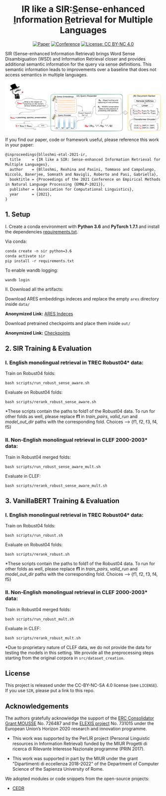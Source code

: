 <div align="center">    

# IR like a SIR:<u>S</u>ense-enhanced <u>I</u>nformation <u>R</u>etrieval for Multiple Languages

[![Paper](https://img.shields.io/badge/paper-EMNLP--Proceedings-brightgreen)](https://aclanthology.org/2021.emnlp-main.79/)
[![Conference](https://img.shields.io/badge/emnlp-EMNLP--2021-blue)](https://2021.emnlp.org/)
[![License: CC BY-NC 4.0](https://img.shields.io/badge/License-CC%20BY--NC%204.0-lightgrey.svg)](https://creativecommons.org/licenses/by-nc/4.0/)

</div>

SIR (Sense-enhanced Information Retrieval) brings Word Sense Disambiguation (WSD) and Information Retrieval closer and provides additional semantic information for the query via sense definitions. This semantic information leads to improvements over a baseline that does not access semantics in multiple languages.

![SIR Image](img/sir.png)

If you find our paper, code or framework useful, please reference this work in your paper:

```
@inproceedings{blloshmi-etal-2021-ir,
  title     = {IR like a SIR: Sense-enhanced Information Retrieval for Multiple Languages},
  author    = {Blloshmi, Rexhina and Pasini, Tommaso and Campolungo, Niccolò, Banerjee, Somnath and Navigli, Roberto and Pasi, Gabriella},
  booktitle = {Proceedings of the 2021 Conference on Empirical Methods in Natural Language Processing {EMNLP-2021}},
  publisher = {Association for Computational Linguistics},
  year      = {2021},
}
```

## 1. Setup 

I. Create a conda environment with **Python 3.6** and **PyTorch 1.7.1** and install the dependencies [requirements.txt](requirements.txt).

Via conda:

    conda create -n sir python=3.6
    conda activate sir
    pip install -r requirements.txt

To enable wandb logging: 

    wandb login

II. Download all the artifacts:

Download ARES embeddings indeces and replace the empty `ares` directory inside `data/`

**Anonymized Link:** [ARES Indeces](https://osf.io/am37y/?view_only=86f58551cb0a4413b11a512775c91cb2)

Download pretrained checkpoints and place them inside `out/`

**Anonymized Link:** [Checkpoints](https://osf.io/3qwxj/?view_only=b3af0286d2044147aa3d8854cc27909f)



## 2. SIR Training & Evaluation

### I. English monolingual retrieval in TREC Robust04* data:
    
Train on Robust04 folds:

    bash scripts/run_robust_sense_aware.sh 

Evaluate on Robust04 folds:
    
    bash scripts/rerank_robust_sense_aware.sh 

    
*These scripts contain the paths to fold1 of the Robust04 data. To run for other folds as well, please replace **f1** in _train_pairs_, _valid_run_ and _model_out_dir_ paths with the corresponding fold. Choices --> {f1, f2, f3, f4, f5}

### II. Non-English monolingual retrieval in CLEF 2000-2003* data:

Train in Robust04 merged folds: 

    bash scripts/run_robust_sense_aware_mult.sh

Evaluate in CLEF: 

    bash scripts/rerank_robust_sense_aware_mult.sh

## 3. VanillaBERT Training & Evaluation

### I. English monolingual retrieval in TREC Robust04* data:
    
Train on Robust04 folds:

    bash scripts/run_robust.sh 

Evaluate on Robust04 folds:
    
    bash scripts/rerank_robust.sh 

    
*These scripts contain the paths to fold1 of the Robust04 data. To run for other folds as well, please replace **f1** in _train_pairs_, _valid_run_ and _model_out_dir_ paths with the corresponding fold. Choices --> {f1, f2, f3, f4, f5}

### II. Non-English monolingual retrieval in CLEF 2000-2003* data:

Train in Robust04 merged folds: 

    bash scripts/run_robust_mult.sh

Evaluate in CLEF: 

    bash scripts/rerank_robust_mult.sh

*Due to proprietary nature of CLEF data, we do not provide the data for testing the models in this setting. We provide all the preprocessing steps starting from the original corpora in ``src/dataset_creation``.

## License
This project is released under the CC-BY-NC-SA 4.0 license (see `LICENSE`). If you use `SIR`, please put a link to this repo.

## Acknowledgements
The authors gratefully acknowledge the support of the [ERC Consolidator Grant MOUSSE](http://mousse-project.org) No. 726487 and the [ELEXIS project](https://elex.is/) No. 731015 under the European Union’s Horizon 2020 research and innovation programme.

* This work was supported by the PerLIR project (Personal Linguistic resources in Information Retrieval) funded by the MIUR Progetti di ricerca di Rilevante Interesse Nazionale programme (PRIN 2017).

* This work was supported in part by the MIUR under the grant "Dipartimenti di eccellenza 2018-2022" of the Department of Computer Science of the Sapienza University of Rome.

We adopted modules or code snippets from the open-source projects:
* [CEDR](https://github.com/Georgetown-IR-Lab/cedr) 

